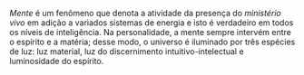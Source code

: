 *Mente* é um fenômeno que denota a atividade da presença do *ministério vivo* em adição a variados sistemas de energia e isto é verdadeiro em todos os níveis de inteligência. Na personalidade, a mente sempre intervém entre o espírito e a matéria; desse modo, o universo é iluminado por três espécies de luz: luz material, luz do discernimento intuitivo-intelectual e  luminosidade do espírito.